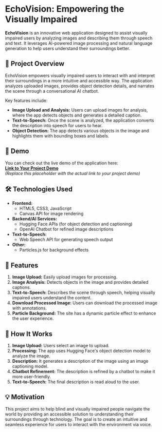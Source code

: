 # EchoVision: Empowering the Visually Impaired

**EchoVision** is an innovative web application designed to assist visually impaired users by analyzing images and describing them through speech and text. It leverages AI-powered image processing and natural language generation to help users understand their surroundings better.

## 🌟 Project Overview

EchoVision empowers visually impaired users to interact with and interpret their surroundings in a more intuitive and accessible way. The application analyzes uploaded images, provides object detection details, and narrates the scene through a conversational AI chatbot.

Key features include:
- **Image Upload and Analysis:** Users can upload images for analysis, where the app detects objects and generates a detailed caption.
- **Text-to-Speech:** Once the scene is analyzed, the application converts the description into speech for users to hear.
- **Object Detection:** The app detects various objects in the image and highlights them with bounding boxes and labels.

## 🚀 Demo

You can check out the live demo of the application here:  
**[Link to Your Project Demo]( https://arpit-singh320.github.io/InsightLens/)**  
*(Replace this placeholder with the actual link to your project demo)*

## 🛠️ Technologies Used

- **Frontend:** 
  - HTML5, CSS3, JavaScript
  - Canvas API for image rendering
- **Backend/AI Services:** 
  - Hugging Face APIs (for object detection and captioning)
  - OpenAI Chatbot for refined image descriptions
- **Text-to-Speech:** 
  - Web Speech API for generating speech output
- **Other:** 
  - Particles.js for background effects

## 📸 Features

1. **Image Upload:** Easily upload images for processing.
2. **Image Analysis:** Detects objects in the image and provides detailed captions.
3. **Text-to-Speech:** Describes the scene through speech, helping visually impaired users understand the content.
4. **Download Processed Image:** Users can download the processed image with annotations.
5. **Particle Background:** The site has a dynamic particle effect to enhance the user experience.

## 🎯 How It Works

1. **Image Upload:** Users select an image to upload.
2. **Processing:** The app uses Hugging Face's object detection model to analyze the image.
3. **Description:** It generates a description of the image using an image captioning model.
4. **Chatbot Refinement:** The description is refined by a chatbot to make it more user-friendly.
5. **Text-to-Speech:** The final description is read aloud to the user.

## 💡 Motivation

This project aims to help blind and visually impaired people navigate the world by providing an accessible solution to understanding their surroundings through technology. The goal is to create an intuitive and seamless experience for users to interact with the environment via voice.

